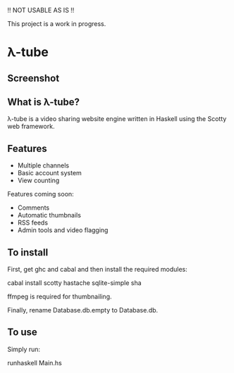 !! NOT USABLE AS IS !!

This project is a work in progress.

# λ-tube

## Screenshot

## What is λ-tube?

λ-tube is a video sharing website engine written in Haskell using the Scotty web framework.

## Features

* Multiple channels
* Basic account system
* View counting

Features coming soon:

* Comments
* Automatic thumbnails
* RSS feeds
* Admin tools and video flagging

## To install

First, get ghc and cabal and then install the required modules:

  cabal install scotty hastache sqlite-simple sha

ffmpeg is required for thumbnailing.

Finally, rename Database.db.empty to Database.db.

## To use

Simply run:

  runhaskell Main.hs
